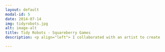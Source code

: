 ```yaml
---
layout: default
modal-id: 5
date: 2014-07-14
img: tidyrobots.jpg
alt: image-alt
title: Tidy Robots - Squareberry Games
description: <p align="left"> I collaborated with an artist to create 'Tidy Robots', a free-to-play mobile puzzle game. It was developed over a number of years, part-time, weekends and evenings. I was responsible for design, programming, music, and audio. It was awarded feature placement on the App Store, 100% positive reviews, and an average 4.7/5 user rating. <br /> <br /> The game was made using the Unity engine, and features: <br /> <ul><li>Custom puzzle editor</li><li>Data-driven JSON tutorial system</li><li>Facebook SDK integration for custom leaderboards</li><li>Kii MBaaS integration for remote configuration, saving users scores, pushing weekly puzzle updates without an app update</li><li>OneSignal push notifications</li><li>Ironsource mediation for banner, interstitial, and reward video adverts</li></ul><br /> We teamed up with Umbrella Games as publisher, who provided assistance with final art polish, marketing, QA, localisation, and release support. </p>

---
```

